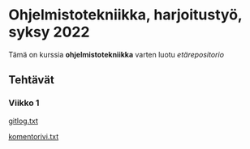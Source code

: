 # Ohjelmistotekniikka, harjoitustyö, syksy 2022

Tämä on kurssia **ohjelmistotekniikka** varten luotu *etärepositorio*

## Tehtävät

### Viikko 1

[gitlog.txt](https://github.com/LottaHyppyra/ot-harjoitustyo/blob/master/laskarit/viikko1/gitlog.txt)

[komentorivi.txt](https://github.com/LottaHyppyra/ot-harjoitustyo/blob/master/laskarit/viikko1/komentorivi.txt)
